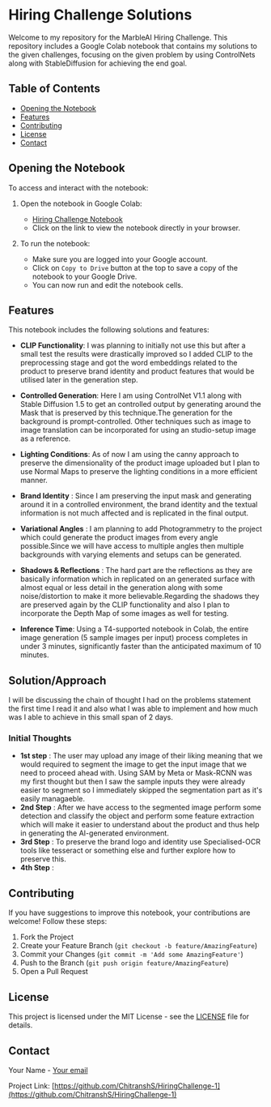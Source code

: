 # Hiring Challenge Solutions

Welcome to my repository for the MarbleAI Hiring Challenge. This repository includes a Google Colab notebook that contains my solutions to the given challenges, focusing on the given problem by using ControlNets along with StableDiffusion for achieving the end goal.

## Table of Contents

- [Opening the Notebook](#opening-the-notebook)
- [Features](#features)
- [Contributing](#contributing)
- [License](#license)
- [Contact](#contact)

## Opening the Notebook

To access and interact with the notebook:

1. Open the notebook in Google Colab:
   - [Hiring Challenge Notebook](https://github.com/ChitranshS/HiringChallenge-1/blob/main/Hiring_Challenge.ipynb)
   - Click on the link to view the notebook directly in your browser.

2. To run the notebook:
   - Make sure you are logged into your Google account.
   - Click on `Copy to Drive` button at the top to save a copy of the notebook to your Google Drive.
   - You can now run and edit the notebook cells.

## Features

This notebook includes the following solutions and features:

- **CLIP Functionality**: I was planning to initially not use this but after a small test the results were drastically improved so I added CLIP to the preprocessing stage and got the word embeddings related to the product to preserve brand identity and product features that would be utilised later in the generation step.
- **Controlled Generation**: Here I am using ControlNet V1.1 along with Stable Diffusion 1.5 to get an controlled output by generating around the Mask that is preserved by this technique.The generation for the background is prompt-controlled. Other techniques such as image to image translation can be incorporated for using an studio-setup image as a reference.
  
- **Lighting Conditions**: As of now I am using the canny approach to preserve the dimensionality of the product image uploaded but I plan to use Normal Maps to preserve the lighting conditions in a more efficient manner.
  
- **Brand Identity** : Since I am preserving the input mask and generating around it in a controlled environment, the brand identity and the textual information is not much affected and is replicated in the final output.
  
- **Variational Angles** : I am planning to add Photogrammetry to the project which could generate the product images from every angle possible.Since we will have access to multiple angles then multiple backgrounds with varying elements and setups can be generated.
  
- **Shadows & Reflections** : The hard part are the reflections as they are basically information which in replicated on an generated surface with almost equal or less detail in the generation along with some noise/distortion to make it more believable.Regarding the shadows they are preserved again by the CLIP functionality and also I plan to incorporate the Depth Map of some images as well for testing.
  
- **Inference Time**: Using a T4-supported notebook in Colab, the entire image generation (5 sample images per input) process completes in under 3 minutes, significantly faster than the anticipated maximum of 10 minutes.

## Solution/Approach
I will be discussing the chain of thought I had on the problems statement the first time I read it and also what I was able to implement and how much was I able to achieve in this small span of 2 days.
### Initial Thoughts
- **1st step** : The user may upload any image of their liking meaning that we would required to segment the image to get the input image that we need to proceed ahead with. Using SAM by Meta or Mask-RCNN was my first thought but then I saw the sample inputs they were already easier to segment so I immediately skipped the segmentation part as it's easily managaeble.
- **2nd Step** : After we have access to the segmented image perform some detection and classify the object and perform some feature extraction which will make it easier to understand about the product and thus help in generating the AI-generated environment.
- **3rd Step** : To preserve the brand logo and identity use Specialised-OCR tools like tesseract or something else and further explore how to preserve this.
- **4th Step** : 
## Contributing

If you have suggestions to improve this notebook, your contributions are welcome! Follow these steps:

1. Fork the Project
2. Create your Feature Branch (`git checkout -b feature/AmazingFeature`)
3. Commit your Changes (`git commit -m 'Add some AmazingFeature'`)
4. Push to the Branch (`git push origin feature/AmazingFeature`)
5. Open a Pull Request

## License

This project is licensed under the MIT License - see the [LICENSE](LICENSE) file for details.

## Contact

Your Name - [Your email](mailto:chitransh0210@gmail.com)

Project Link: [https://github.com/ChitranshS/HiringChallenge-1](https://github.com/ChitranshS/HiringChallenge-1)
